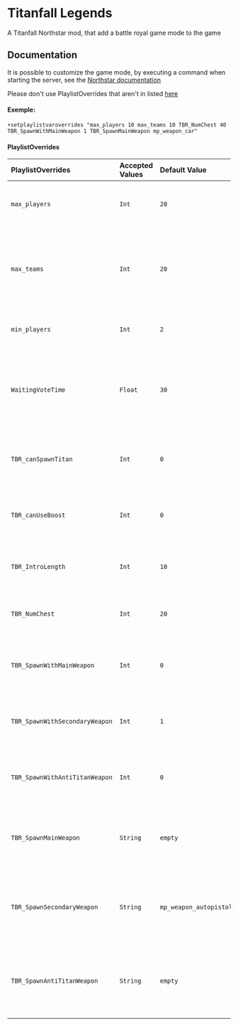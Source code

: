 
# Titanfall Legends

A Titanfall Northstar mod, that add a battle royal game mode to the game


## Documentation
It is possible to customize the game mode, by executing a command when starting the server, see the [Northstar documentation](https://r2northstar.gitbook.io/r2northstar-wiki/hosting-a-server-with-northstar/dedicated-server#playlist-overrides)

Please don't use PlaylistOverrides that aren't in listed [here](https://github.com/AlphaGaming7780/Titanfall-Legends/blob/main/README.md#playlistoverrides)

#### Exemple:

```
+setplaylistvaroverrides "max_players 10 max_teams 10 TBR_NumChest 40 TBR_SpawnWithMainWeapon 1 TBR_SpawnMainWeapon mp_weapon_car"
```

#### PlaylistOverrides
| PlaylistOverrides | Accepted Values | Default Value | Description |
| :---------------- | :-------------- | :------------ | :---------- |
| `max_players`     | `Int`           | `20`          | Determine the amount of player max on the server |
| `max_teams`       | `Int` | `20` | Need to be the **same** as `max_players`, you can have 20 team max, game limite, so 20 player max.|
| `min_players` | `Int` | `2` | The min player needed to start a game |
| `WaitingVoteTime` | `Float` | `30` | The time the server wait for player to vote in the lobby, before it load the map the player vote. |
| `TBR_canSpawnTitan` | `Int` | `0` | Allowed player to summon their titan, `0` : False, `1` : True |
| `TBR_canUseBoost` | `Int` | `0` | Allowed player to use their boost, `0` : False, `1` : True |
| `TBR_IntroLength` | `Int` | `10` | Time the of the prematch state in seconde |
| `TBR_NumChest` | `Int` | `20` | The numbres of chest that spawn in the map |
| `TBR_SpawnWithMainWeapon` | `Int` | `0` | If the player spawn with a main weapon, `0` : False, `1` : True |
| `TBR_SpawnWithSecondaryWeapon` | `Int` | `1` | If the player spawn with a secondary weapon, `0` : False, `1` : True |
| `TBR_SpawnWithAntiTitanWeapon` | `Int` | `0` | If the player spawn with a anti titan weapon, `0` : False, `1` : True |
| `TBR_SpawnMainWeapon` | `String` | `empty` | The main weapon the player will spawn with, `empty` = random weapon |
| `TBR_SpawnSecondaryWeapon` | `String` | `mp_weapon_autopistol` | The secondary weapon the player will spawn whit, `empty` = random weapon |
| `TBR_SpawnAntiTitanWeapon` | `String` | `empty` | The anti titan weapon the player will spawn whit, `empty` = random weapon |
